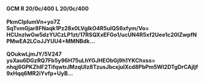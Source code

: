 #### GCM R 20/0c/400 L 20/0c/400
**PkmCIpIumVn+yo7Z**<br/>**SqTvmGjar8FNaqk1Pz28x0LVgIkO4R5uIQS6xfym/Vo=**<br/>**HCUnzlwGw5dzYUCzLP1zt/17RSQXxEFGo1/ucUN4R5xf2Uee1c20IZwpfNPMwEA2LCoJJYUU4+MMNBdk...**<br/><br/>
**QOukwLjmJY/5V247**<br/>**ysXau6DGzRQ7Fb5y96H75uLhYGJHEObGj9h1YKChxss=**<br/>**nhqj6GPKZhlF2TifqwtrJMzqUIz8TzusJbcxjulXcd8PbPm5Wl2DTgDrCAjljf9xHqq6MR2iYvfp+UyB...**